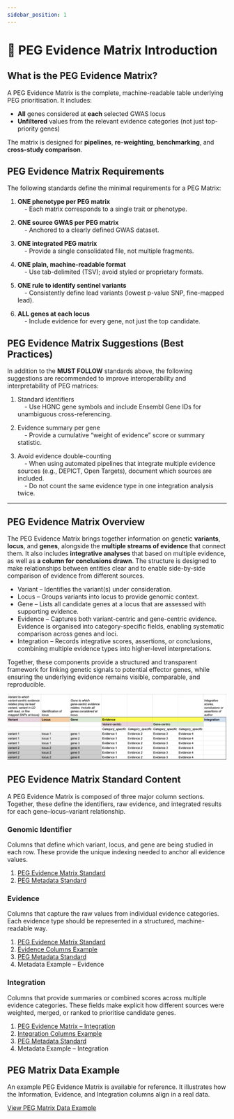 ```yaml
---
sidebar_position: 1
---
```

# 📖 PEG Evidence Matrix Introduction

## What is the PEG Evidence Matrix?

A PEG Evidence Matrix is the complete, machine-readable table underlying PEG prioritisation.
It includes:

* **All** genes considered at **each** selected GWAS locus
* **Unfiltered** values from the relevant evidence categories (not just top-priority genes)

The matrix is designed for **pipelines**, **re-weighting**, **benchmarking**, and **cross-study comparison**.

## PEG Evidence Matrix Requirements
The following standards define the minimal requirements for a PEG Matrix:

1. **ONE phenotype per PEG matrix**  
      &nbsp;&nbsp;&nbsp;&nbsp;- Each matrix corresponds to a single trait or phenotype.  

2. **ONE source GWAS per PEG matrix**  
      &nbsp;&nbsp;&nbsp;&nbsp;- Anchored to a clearly defined GWAS dataset.  

3. **ONE integrated PEG matrix**  
      &nbsp;&nbsp;&nbsp;&nbsp;- Provide a single consolidated file, not multiple fragments.  

4. **ONE plain, machine-readable format**  
      &nbsp;&nbsp;&nbsp;&nbsp;- Use tab-delimited (TSV); avoid styled or proprietary formats.  

5. **ONE rule to identify sentinel variants**  
      &nbsp;&nbsp;&nbsp;&nbsp;- Consistently define lead variants (lowest p-value SNP, fine-mapped lead).

6. **ALL genes at each locus**  
      &nbsp;&nbsp;&nbsp;&nbsp;- Include evidence for every gene, not just the top candidate.  

## PEG Evidence Matrix Suggestions (Best Practices)
In addition to the **MUST FOLLOW** standards above, the following suggestions are recommended to improve interoperability and interpretability of PEG matrices:

1. Standard identifiers <br/>
    &nbsp;&nbsp;&nbsp;&nbsp;- Use HGNC gene symbols and include Ensembl Gene IDs for unambiguous cross-referencing.

2. Evidence summary per gene<br/>
&nbsp;&nbsp;&nbsp;&nbsp;-  Provide a cumulative “weight of evidence” score or summary statistic.

3. Avoid evidence double-counting<br/>
&nbsp;&nbsp;&nbsp;&nbsp;- When using automated pipelines that integrate multiple evidence sources (e.g., DEPICT, Open Targets), document which sources are included.<br/>
&nbsp;&nbsp;&nbsp;&nbsp;- Do not count the same evidence type in one integration analysis twice.
___

## PEG Evidence Matrix Overview

The PEG Evidence Matrix brings together information on genetic **variants**, **locus**, and **genes**, alongside the **multiple streams of evidence** that connect them. It also includes **integrative analyses** that based on multiple evidence, as well as **a column for conclusions drawn**. The structure is designed to make relationships between entities clear and to enable side-by-side comparison of evidence from different sources.

- Variant – Identifies the variant(s) under consideration.
- Locus – Groups variants into locus to provide genomic context.
- Gene – Lists all candidate genes at a locus that are assessed with supporting evidence.
- Evidence – Captures both variant-centric and gene-centric evidence. Evidence is organised into category-specific fields, enabling systematic comparison across genes and loci.
- Integration – Records integrative scores, assertions, or conclusions, combining multiple evidence types into higher-level interpretations.

Together, these components provide a structured and transparent framework for linking genetic signals to potential effector genes, while ensuring the underlying evidence remains visible, comparable, and reproducible.

![PEG Evidence Matrix demo](../img/peg-matrix-demo.png)

## PEG Evidence Matrix Standard Content

A PEG Evidence Matrix is composed of three major column sections. Together, these define the identifiers, raw evidence, and integrated results for each gene–locus–variant relationship.

### Genomic Identifier
Columns that define which variant, locus, and gene are being studied in each row. These provide the unique indexing needed to anchor all evidence values.

1. [PEG Evidence Matrix Standard](./peg-matrix.md#genomic-identifier)
2. [PEG Metadata Standard](../peg-metadata/peg-metadata.md#genomic-identifier)

### Evidence
Columns that capture the raw values from individual evidence categories. Each evidence type should be represented in a structured, machine-readable way.
1. [PEG Evidence Matrix Standard](./peg-matrix.md#evidence--general-pattern)
2. [Evidence Columns Example](./peg-matrix-example.md#variant-centric-evidence-examples)
3. [PEG Metadata Standard](../peg-metadata/peg-metadata.md#evidence)
4. Metadata Example – Evidence

### Integration
Columns that provide summaries or combined scores across multiple evidence categories.
These fields make explicit how different sources were weighted, merged, or ranked to prioritise candidate genes.
1. [PEG Evidence Matrix – Integration](./peg-matrix.md#integration-evidence--general-pattern)
2. [Integration Columns Example](./peg-matrix-example.md#integration-evidence-examples)
3. [PEG Metadata Standard](../peg-metadata/peg-metadata.md#integration)
4. Metadata Example – Integration

## PEG Matrix Data Example
An example PEG Evidence Matrix is available for reference. It illustrates how the Information, Evidence, and Integration columns align in a real data.

[View PEG Matrix Data Example](../peg-toy-example.md)